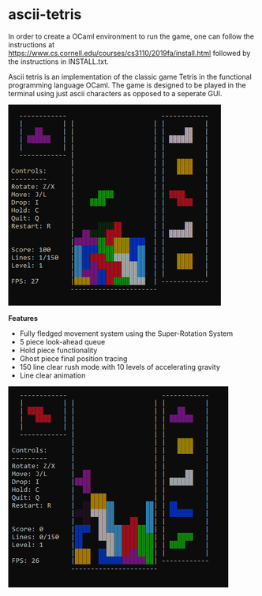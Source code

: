 # ascii-tetris

In order to create a OCaml environment to run the game, one can follow the instructions at https://www.cs.cornell.edu/courses/cs3110/2019fa/install.html followed by the instructions in INSTALL.txt.

Ascii tetris is an implementation of the classic game Tetris in the functional programming language OCaml. The game is designed to be played in the terminal using just ascii characters as opposed to a seperate GUI. 

![](images/Img1.png)

**Features**
- Fully fledged movement system using the Super-Rotation System
- 5 piece look-ahead queue
- Hold piece functionality
- Ghost piece final position tracing
- 150 line clear rush mode with 10 levels of accelerating gravity
- Line clear animation 

![](images/Img2.png)
